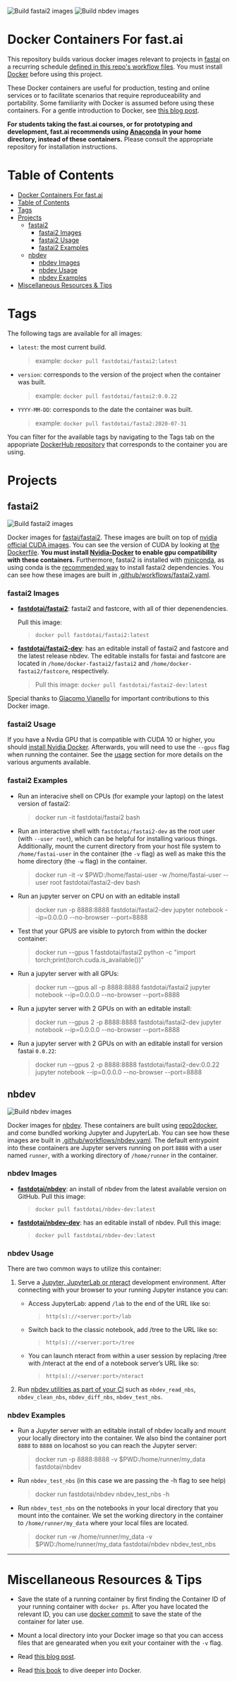 ![Build fastai2 images](https://github.com/fastai/docker-containers/workflows/Build%20fastai2%20images/badge.svg) ![Build nbdev images](https://github.com/fastai/docker-containers/workflows/Build%20nbdev%20images/badge.svg) 

# Docker Containers For fast.ai

This repository builds various docker images relevant to projects in [fastai](https://github.com/fastai/) on a recurring schedule [defined in this repo's workflow files](.github/workflows/). You must install [Docker](https://docs.docker.com/get-docker/) before using this project.

These Docker containers are useful for production, testing and online services or to facilitate scenarios that require reproduceability and portability.  Some familiarity with Docker is assumed before using these containers.  For a gentle introduction to Docker, see [this blog post](https://towardsdatascience.com/how-docker-can-help-you-become-a-more-effective-data-scientist-7fc048ef91d5).

**For students taking the fast.ai courses, or for prototyping and development, fast.ai recommends using [Anaconda](https://www.anaconda.com/) in your home directory, instead of these containers.** Please consult the appropriate repository for installation instructions.

# Table of Contents

<!-- TOC depthFrom:1 depthTo:6 withLinks:1 updateOnSave:1 orderedList:0 -->

- [Docker Containers For fast.ai](#docker-containers-for-fastai)
- [Table of Contents](#table-of-contents)
- [Tags](#tags)
- [Projects](#projects)
	- [fastai2](#fastai2)
		- [fastai2 Images](#fastai2-images)
		- [fastai2 Usage](#fastai2-usage)
		- [fastai2 Examples](#fastai2-examples)
	- [nbdev](#nbdev)
		- [nbdev Images](#nbdev-images)
		- [nbdev Usage](#nbdev-usage)
		- [nbdev Examples](#nbdev-examples)
- [Miscellaneous Resources & Tips](#miscellaneous-resources-tips)

<!-- /TOC -->

# Tags

The following tags are available for all images:

- `latest`: the most current build.
    > example: `docker pull fastdotai/fastai2:latest`

- `version`: corresponds to the version of the project when the container was built.
    > example: `docker pull fastdotai/fastai2:0.0.22`

- `YYYY-MM-DD`: corresponds to the date the container was built.
    > example: `docker pull fastdotai/fasta2:2020-07-31`

You can filter for the available tags by navigating to the Tags tab on the appopriate [DockerHub repository](https://hub.docker.com/u/fastdotai) that corresponds to the container you are using.

# Projects

## fastai2
![Build fastai2 images](https://github.com/fastai/docker-containers/workflows/Build%20fastai2%20images/badge.svg)

Docker images for [fastai/fastai2](https://github.com/fastai/fastai2).  These images are built on top of [nvidia official CUDA images](https://hub.docker.com/r/nvidia/cuda/).  You can see the version of CUDA by looking at [the Dockerfile](fastai2-build/Dockerfile). **You must install [Nvidia-Docker](https://github.com/NVIDIA/nvidia-docker) to enable gpu compatibility with these containers.** Furthermore, fastai2 is installed with [miniconda](https://docs.conda.io/en/latest/miniconda.html), as using conda is the [recommended way](https://github.com/fastai/fastai2#installing) to install fastai2 dependencies.  You can see how these images are built in [.github/workflows/fastai2.yaml](.github/workflows/fastai2.yaml).

### fastai2 Images

- **[fastdotai/fastai2](https://hub.docker.com/repository/docker/fastdotai/fastai2)**: fastai2 and fastcore, with all of thier depenendencies.

    Pull this image:
    > `docker pull fastdotai/fastai2:latest`

- **[fastdotai/fastai2-dev](https://hub.docker.com/repository/docker/fastdotai/fastai2-dev)**:
has an editable install of fastai2 and fastcore and the latest release nbdev.  The editable installs for fastai and fastcore are located in `/home/docker-fastai2/fastai2` and `/home/docker-fastai2/fastcore`, respectively.

    > Pull this image: `docker pull fastdotai/fastai2-dev:latest`

Special thanks to [Giacomo Vianello](https://github.com/giacomov) for important contributions to this Docker image.

### fastai2 Usage

If you have a Nvdia GPU that is compatible with CUDA 10 or higher, you should [install Nvidia Docker](https://github.com/NVIDIA/nvidia-docker).  Afterwards, you will need to use the `--gpus` flag when running the container.  See the [usage](https://github.com/NVIDIA/nvidia-docker#usage) section for more details on the various arguments available.

### fastai2 Examples

- Run an interacive shell on CPUs (for example your laptop) on the latest version of fastai2:
    >  docker run -it fastdotai/fastai2 bash

- Run an interactive shell with `fastdotai/fastai2-dev` as the root user (with `--user root`), which can be helpful for installing various things.  Additionally, mount the current directory from your host file system to `/home/fastai-user` in the container (the `-v` flag) as well as make this the home directory (the `-w` flag) in the container.
   > docker run -it -v $PWD:/home/fastai-user -w /home/fastai-user --user root fastdotai/fastai2-dev bash

- Run an jupyter server on CPU on with an editable install
    > docker run -p 8888:8888 fastdotai/fastai2-dev jupyter notebook --ip=0.0.0.0 --no-browser --port=8888

- Test that your GPUS are visible to pytorch from within the docker container:
    > docker run --gpus 1 fastdotai/fastai2 python -c "import torch;print(torch.cuda.is_available())"

 - Run a jupyter server with all GPUs:
    > docker run --gpus all -p 8888:8888 fastdotai/fastai2 jupyter notebook --ip=0.0.0.0 --no-browser --port=8888

- Run a jupyter server with 2 GPUs on with an editable install:
    > docker run --gpus 2 -p 8888:8888 fastdotai/fastai2-dev jupyter notebook --ip=0.0.0.0 --no-browser --port=8888

- Run a jupyter server with 2 GPUs on with an editable install for version fastai `0.0.22`:
    > docker run --gpus 2 -p 8888:8888 fastdotai/fastai2-dev:0.0.22 jupyter notebook --ip=0.0.0.0 --no-browser --port=8888

## nbdev

![Build nbdev images](https://github.com/fastai/docker-containers/workflows/Build%20nbdev%20images/badge.svg)

Docker images for [nbdev](https://github.com/fastai/nbev).  These containers are built using [repo2docker](https://repo2docker.readthedocs.io/en/latest/index.html), and come bundled working  Jupyter and JupyterLab. You can see how these images are built in [.github/workflows/nbdev.yaml](.github/workflows/nbdev.yaml).  The default entrypoint into these containers are Jupyter servers running on port `8888` with a user named `runner`, with a working directory of `/home/runner` in the container.

### nbdev Images

- **[fastdotai/nbdev](https://hub.docker.com/repository/docker/fastdotai/nbdev)**: an install of nbdev from the latest available version on GitHub.
    Pull this image:
    > `docker pull fastdotai/nbdev-dev:latest`

- **[fastdotai/nbdev-dev](https://hub.docker.com/repository/docker/fastdotai/nbdev-dev)**:
has an editable install of nbdev.
    Pull this image:
    > `docker pull fastdotai/nbdev-dev:latest`

### nbdev Usage

There are two common ways to utilize this container:
   1. Serve a [Jupyter, JupyterLab or nteract](https://repo2docker.readthedocs.io/en/latest/howto/user_interface.html?highlight=jupyterlab#configure-the-user-interface) development environment.  After connecting with your browser to your running Jupyter instance you can:

        - Access JupyterLab: append `/lab` to the end of the URL like so:
            > `http(s)://<server:port>/lab`
        - Switch back to the classic notebook, add /tree to the URL like so:
            > `http(s)://<server:port>/tree`
        - You can launch nteract from within a user session by replacing /tree with /nteract at the end of a notebook server’s URL like so:
            > `http(s)://<server:port>/nteract`
   2. Run [nbdev utilities as part of your CI](https://github.com/fastai/nbdev#using-nbdev-as-part-of-your-ci) such as `nbdev_read_nbs`, `nbdev_clean_nbs`, `nbdev_diff_nbs`, `nbdev_test_nbs`.

### nbdev Examples

- Run a Jupyter server with an editable install of nbdev locally and mount your locally directory into the container.  We also bind the container port `8888` to `8888` on locahost so you can reach the Jupyter server:
    > docker run -p 8888:8888 -v $PWD:/home/runner/my_data fastdotai/nbdev

- Run `nbdev_test_nbs` (in this case we are passing the -h flag to see help)
    > docker run fastdotai/nbdev nbdev_test_nbs -h

- Run `nbdev_test_nbs` on the notebooks in your local directory that you mount into the container.  We set the working directory in the container to `/home/runner/my_data` where your local files are located.
    >  docker run -w /home/runner/my_data -v $PWD:/home/runner/my_data fastdotai/nbdev nbdev_test_nbs

---

# Miscellaneous Resources & Tips

- Save the state of a running container by first finding the Container ID of your running container with `docker ps`.  After you have located the relevant ID, you can use [docker commit](https://docs.docker.com/engine/reference/commandline/commit/) to save the state of the container for later use.

- Mount a local directory into your Docker image so that you can access files that are genearated when you exit your container with the `-v` flag.

- Read [this blog post](https://towardsdatascience.com/how-docker-can-help-you-become-a-more-effective-data-scientist-7fc048ef91d5).

- Read [this book](https://www.manning.com/books/docker-in-action-second-edition) to dive deeper into Docker.
